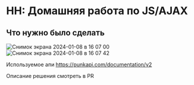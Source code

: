# HH: Домашняя работа по JS/AJAX

## Что нужно было сделать
![Снимок экрана 2024-01-08 в 16 07 00](https://github.com/znako/hh-js-ajax/assets/91160077/26c8ea67-80b9-4389-977c-eff583844529)
![Снимок экрана 2024-01-08 в 16 07 42](https://github.com/znako/hh-js-ajax/assets/91160077/e50a5c41-b42e-438c-b4e8-2f0e5b172e7a)

Используемое апи <a href="https://punkapi.com/documentation/v2"> https://punkapi.com/documentation/v2 </a>

Описание решения смотреть в PR
